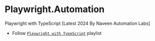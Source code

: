 # Playwright.Automation

Playwright with TypeScript [Latest 2024 By Naveen Automation Labs]

- Follow [`Playwright with TypeScript`](https://youtube.com/playlist?list=PLFGoYjJG_fqrRjl9Mn0asiAIxmKC1X-N-&si=mNw5aDSf6EJvtWaI) playlist
